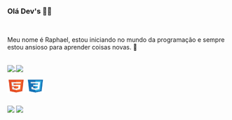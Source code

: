 ### Olá Dev's 🤜🤛
<br>

<p>Meu nome é Raphael, estou iniciando no mundo da programação e sempre estou ansioso para aprender coisas novas. 🚀</p>
<br>
 
<div>
<a href="https://github.com/Raphael-Paiva98/github-readme-stats">
  <img height="180em" align="center" src="https://github-readme-stats.vercel.app/api?username=Raphael-Paiva98&show_icons=true&theme=tokyonight"/>
</a>
<a href="https://github.com/Raphael-Paiva98/convoychat">
  <img height="180em" align="center" src="https://github-readme-stats.vercel.app/api/top-langs?username=Raphael-Paiva98&show_icons=true&theme=tokyonight&layout=compact&langs_count=8&card_width=120" />
</a>
  <br>
   <br>
  
</div>
<div style="display: inline_block">
  <img align="center" alt="Rafa-HTML" height="30" width="40" src="https://raw.githubusercontent.com/devicons/devicon/master/icons/html5/html5-original.svg">
  <img align="center" alt="Rafa-CSS" height="30" width="40" src="https://raw.githubusercontent.com/devicons/devicon/master/icons/css3/css3-original.svg">
 </div>

 ##

 <a href="https://instagram.com/raphaell.paiva" target="_blank"><img src="https://img.shields.io/badge/-Instagram-%23E4405F?style=for-the-badge&logo=instagram&logoColor=white" target="_blank"></a>
  <a href = "mailto:raphaelpaiva748@gmail.com"><img src="https://img.shields.io/badge/-Gmail-%23333?style=for-the-badge&logo=gmail&logoColor=white" target="_blank"></a>



